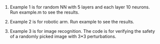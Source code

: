 1. Example 1 is for random NN with 5 layers and each layer 10 neurons. Run example.m to see the results. 

2. Example 2 is for robotic arm. Run example to see the results. 

3. Example 3 is for image recognition. The code is for verifying the safety of a randomly picked image with 3*3 perturbations. 
